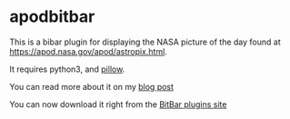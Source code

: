 # apodbitbar

This is a bibar plugin for displaying the NASA picture of the day
found at https://apod.nasa.gov/apod/astropix.html. 

It requires python3, and [pillow](https://pypi.org/project/Pillow/).

You can read more about it on my [blog
post](https://jake.vossen.dev/blogs/apod-bitbar-announcment.html)

You can now download it right from the [BitBar plugins site](https://getbitbar.com/plugins/Science/apod.1h.py)
